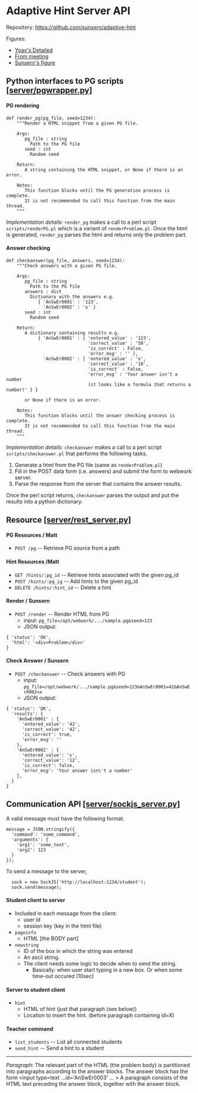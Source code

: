 Adaptive Hint Server API
========================

Repository: <https://github.com/sunsern/adaptive-hint>

Figures:
* [Yoav's Detailed](https://www.lucidchart.com/documents/edit/4ed8-1c14-521f9e44-a155-55720a00def9)
* [From meeting](https://docs.google.com/a/eng.ucsd.edu/drawings/d/1HiSdIF7rpkZbfcE_XsuMBfa0AkQFA43FERyPJBVB1Zo/edit)
* [Sunsern's figure](https://docs.google.com/drawings/d/19nmZt2Dzaz0_3F8tUUwOE_SmPAN_-e9J-Xx3GqYPA24/edit?usp=sharing)


Python interfaces to PG scripts [\[server/pgwrapper.py\]](https://github.com/sunsern/adaptive-hint/blob/master/server/pgwrapper.py)
----------------------------------------------------
#### PG rendering
```
def render_pg(pg_file, seed=1234):
    """Render a HTML snippet from a given PG file. 
    
    Args:
       pg_file : string
         Path to the PG file
       seed : int    
         Random seed
  
    Return:    
       A string containing the HTML snippet, or None if there is an error.  
                   
    Notes:       
       This function blocks until the PG generation process is complete.
       It is not recommended to call this function from the main thread.
    """
```
*Implementation details:* ``render_pg`` makes a call to a perl script ``scripts/renderPG.pl`` 
which is a variant of ``renderProblem.pl``. Once the html is generated, ``render_pg`` 
parses the html and returns only the problem part. 


#### Answer checking
```
def checkanswer(pg_file, answers, seed=1234):
    """Check answers with a given PG file. 
	
    Args:                        
       pg_file : string
         Path to the PG file
       answers : dict                         
         Dictionary with the answers e.g. 
            { 'AnSwEr0001' : '123', 
              'AnSwEr0002' : 'x' } 
       seed : int
         Random seed

    Return:
       A dictionary containing results e.g. 
            { 'AnSwEr0001' : { 'entered_value' : '123',
                               'correct_value' : '50',
                               'is_correct' : False,
                               'error_msg' : '' },  
              'AnSwEr0002' : { 'entered_value' : 'x',
                               'correct_value' : '10',
                               'is_correct' : False,
                               'error_msg' : 'Your answer isn't a number
                               (it looks like a formula that returns a number)' } }
							   
       or None if there is an error. 

    Notes: 
       This function blocks until the answer checking process is complete.
       It is not recommended to call this function from the main thread. 
    """
```
*Implementation details:* ``checkanswer`` makes a call to a perl script ``scripts/checkanswer.pl``
that performs the following tasks.

1.  Generate a html from the PG file (same as ``renderProblem.pl``)
2.  Fill in the POST data form (i.e. answers) and submit the form to webwork server.
3.  Parse the response from the server that contains the answer results. 

Once the perl script returns, ``checkanswer`` parses the output and put the results into a python dictionary.


Resource [\[server/rest_server.py\]](https://github.com/sunsern/adaptive-hint/blob/master/server/rest_server.py)
---------------------------------
#### PG Resources / Matt
  - ```POST /pg``` -- Retrieve PG source from a path 

#### Hint Resources /Matt
  - ```GET /hints/:pg_id``` -- Retrieve hints associated with the given pg_id
  - ```POST /hints/:pg_ig``` -- Add hints to the given pg_id
  - ```DELETE /hints/:hint_id``` -- Delete a hint

#### Render / Sunsern
  - ```POST /render``` -- Render HTML from PG
    - input: ```pg_file=/opt/webwork/.../sample.pg&seed=123```
    - JSON output: 

```
{ 'status': 'OK', 
  'html': '<div>Problem</div>' 
}
```

#### Check Answer / Sunsern
  - ```POST /checkanswer``` -- Check answers with PG
    - input: ```pg_file=/opt/webwork/.../sample.pg&seed=123&AnSwEr0001=42&AnSwEr0002=x```
    - JSON output: 

```
{ 'status': 'OK', 
  'results': { 
    'AnSwEr0001' : {
      'entered_value': '42',
      'correct_value': '42',
      'is_correct': true,
      'error_msg': ''
    },
    'AnSwEr0002' : {
      'entered_value': 'x',
      'correct_value': '12',
      'is_correct': false,
      'error_msg': 'Your answer isn\'t a number'
    },
  }
}
```

Communication API [\[server/sockjs_server.py\]](https://github.com/sunsern/adaptive-hint/blob/master/server/sockjs_server.py)
---------------------------------------
A valid message must have the following format:
```
message = JSON.stringify({
  'command': 'some_command',
  'arguments': { 
    'arg1': 'some_text',
    'arg2': 123
  }
});
```

To send a message to the server, 
```
  sock = new SockJS('http://localhost:1234/student');
  sock.send(message);
```

#### Student client to server
  - Included in each message from the client:
    - user id
    - session key (key in the html file)
  - ```pageinfo``` 
    - HTML [the BODY part]
  - ```newstring```
    - ID of the box in which the string was entered
    - An ascii string.
    - The client needs some logic to decide when to send the string. 
      - Basically: when user start typing in a new box. Or when some time-out occured (10sec)

#### Server to student client
  - ```hint```
    - HTML of hint (just that paragraph (see below))
    - Location to insert the hint. (before paragraph containing id=X)
  
#### Teacher command
  - ```list_students``` -- List all connected students
  - ```send_hint``` -- Send a hint to a student

-----
*Paragraph*: The relevant part of the HTML (the problem body) is partitioned into paragraphs 
according to the answer blocks. The answer block has the form \<input type=text ...id='AnSwEr0003' ... \>
A paragraph consists of the HTML text preceding the answer block, together with the answer block.
